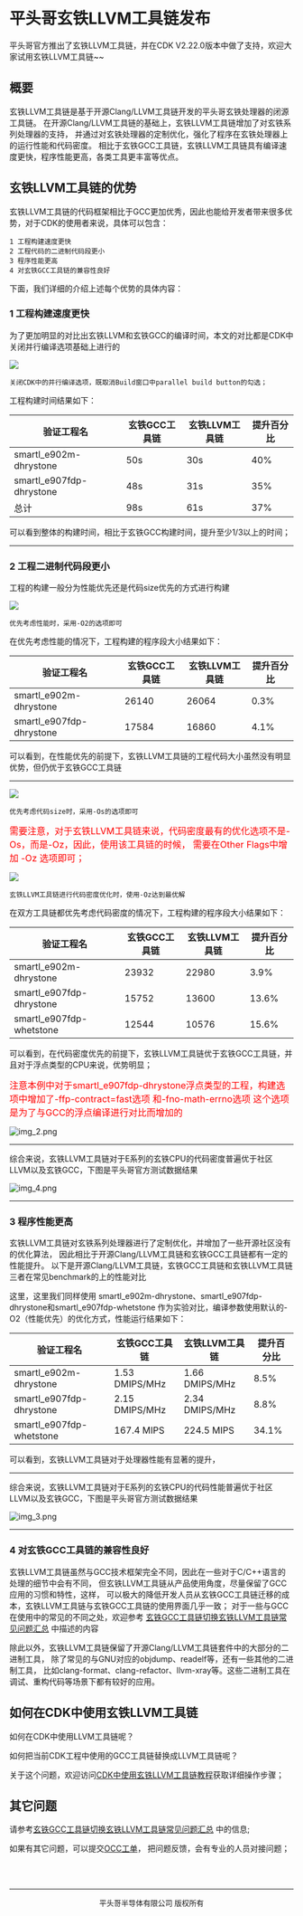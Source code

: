 # 平头哥玄铁LLVM工具链发布

平头哥官方推出了玄铁LLVM工具链，并在CDK V2.22.0版本中做了支持，欢迎大家试用玄铁LLVM工具链~~

## 概要
玄铁LLVM工具链是基于开源Clang/LLVM工具链开发的平头哥玄铁处理器的闭源工具链。
在开源Clang/LLVM工具链的基础上，玄铁LLVM工具链增加了对玄铁系列处理器的支持，
并通过对玄铁处理器的定制优化，强化了程序在玄铁处理器上的运行性能和代码密度。
相比于玄铁GCC工具链，玄铁LLVM工具链具有编译速度更快，程序性能更高，各类工具更丰富等优点。
## 玄铁LLVM工具链的优势
玄铁LLVM工具链的代码框架相比于GCC更加优秀，因此也能给开发者带来很多优势，对于CDK的使用者来说，具体可以包含：

    1 工程构建速度更快
    2 工程代码的二进制代码段更小
    3 程序性能更高
    4 对玄铁GCC工具链的兼容性良好

下面，我们详细的介绍上述每个优势的具体内容：

### 1 工程构建速度更快
为了更加明显的对比出玄铁LLVM和玄铁GCC的编译时间，本文的对比都是CDK中关闭并行编译选项基础上进行的

![](paralel_biuild.png)

    关闭CDK中的并行编译选项，既取消Build窗口中parallel build button的勾选；

工程构建时间结果如下：

| 验证工程名                    | 玄铁GCC工具链 | 玄铁LLVM工具链 | 提升百分比 |
|--------------------------|----------|-----------|-------|
| smartl_e902m-dhrystone   | 50s      | 30s       | 40%   |
| smartl_e907fdp-dhrystone | 48s      | 31s       | 35%   |
| 总计                       | 98s      | 61s       | 37%   |

可以看到整体的构建时间，相比于玄铁GCC构建时间，提升至少1/3以上的时间；

***

### 2 工程二进制代码段更小
工程的构建一般分为性能优先还是代码size优先的方式进行构建

![](OptmizeO2.png)

    优先考虑性能时，采用-O2的选项即可
在优先考虑性能的情况下，工程构建的程序段大小结果如下：

| 验证工程名                    | 玄铁GCC工具链 | 玄铁LLVM工具链 | 提升百分比 |
|--------------------------|----------|-----------|-------|
| smartl_e902m-dhrystone   | 26140    | 26064     | 0.3%  |
| smartl_e907fdp-dhrystone | 17584    | 16860     | 4.1%  |

可以看到，在性能优先的前提下，玄铁LLVM工具链的工程代码大小虽然没有明显优势，但仍优于玄铁GCC工具链

***
![](OptmizeOs.png)

    优先考虑代码size时，采用-Os的选项即可
<font color=red size="3">需要注意，对于玄铁LLVM工具链来说，代码密度最有的优化选项不是-Os，而是-Oz，因此，使用该工具链的时候，
需要在Other Flags中增加 -Oz 选项即可；</font>

![](img.png)
    
    玄铁LLVM工具链进行代码密度优化时，使用-Oz达到最优解

在双方工具链都优先考虑代码密度的情况下，工程构建的程序段大小结果如下：

| 验证工程名                    | 玄铁GCC工具链 | 玄铁LLVM工具链 | 提升百分比 |
|--------------------------|----------|-----------|-------|
| smartl_e902m-dhrystone   | 23932    | 22980     | 3.9%  |
| smartl_e907fdp-dhrystone | 15752    | 13600     | 13.6% |
| smartl_e907fdp-whetstone | 12544    | 10576     | 15.6% |

可以看到，在代码密度优先的前提下，玄铁LLVM工具链优于玄铁GCC工具链，并且对于浮点类型的CPU来说，优势明显；


<font color=red size="3">注意本例中对于smartl_e907fdp-dhrystone浮点类型的工程，构建选项中增加了-ffp-contract=fast选项
和-fno-math-errno选项 这个选项是为了与GCC的浮点编译进行对比而增加的</font>


![img_2.png](img_2.png)


***

综合来说，玄铁LLVM工具链对于E系列的玄铁CPU的代码密度普遍优于社区LLVM以及玄铁GCC，下图是平头哥官方测试数据结果

![img_4.png](img_4.png)

***

### 3 程序性能更高

玄铁LLVM工具链对玄铁系列处理器进行了定制优化，并增加了一些开源社区没有的优化算法，
因此相比于开源Clang/LLVM工具链和玄铁GCC工具链都有一定的性能提升。
以下是开源Clang/LLVM工具链，玄铁GCC工具链和玄铁LLVM工具链三者在常见benchmark的上的性能对比

这里，这里我们同样使用 smartl_e902m-dhrystone、smartl_e907fdp-dhrystone和smartl_e907fdp-whetstone
作为实验对比，编译参数使用默认的-O2（性能优先）的优化方式，性能运行结果如下：

| 验证工程名                    | 玄铁GCC工具链       | 玄铁LLVM工具链      | 提升百分比 |
|--------------------------|----------------|----------------|-------|
| smartl_e902m-dhrystone   | 1.53 DMIPS/MHz | 1.66 DMIPS/MHz | 8.5%  |
| smartl_e907fdp-dhrystone | 2.15 DMIPS/MHz | 2.34 DMIPS/MHz | 8.8%  |
| smartl_e907fdp-whetstone | 167.4 MIPS     | 224.5 MIPS     | 34.1% |

可以看到，玄铁LLVM工具链对于处理器性能有显著的提升，

***

综合来说，玄铁LLVM工具链对于E系列的玄铁CPU的代码性能普遍优于社区LLVM以及玄铁GCC，下图是平头哥官方测试数据结果

![img_3.png](img_3.png)

***

### 4 对玄铁GCC工具链的兼容性良好
玄铁LLVM工具链虽然与GCC技术框架完全不同，因此在一些对于C/C++语言的处理的细节中会有不同，
但玄铁LLVM工具链从产品使用角度，尽量保留了GCC应用的习惯和特性，这样，
可以极大的降低开发人员从玄铁GCC工具链迁移的成本，玄铁LLVM工具链与玄铁GCC工具链的使用界面几乎一致；
对于一些与GCC在使用中的常见的不同之处，欢迎参考 [玄铁GCC工具链切换玄铁LLVM工具链常见问题汇总](Q_A/index.md) 中描述的内容

除此以外，玄铁LLVM工具链保留了开源Clang/LLVM工具链套件中的大部分的二进制工具，
除了常见的与GNU对应的objdump、readelf等，还有一些其他的二进制工具，
比如clang-format、clang-refactor、llvm-xray等。这些二进制工具在调试、重构代码等场景下都有较好的应用。

## 如何在CDK中使用玄铁LLVM工具链
如何在CDK中使用LLVM工具链呢？ 

如何把当前CDK工程中使用的GCC工具链替换成LLVM工具链呢？

关于这个问题，欢迎访问[CDK中使用玄铁LLVM工具链教程](CDK/index.md)获取详细操作步骤；

## 其它问题
请参考[玄铁GCC工具链切换玄铁LLVM工具链常见问题汇总](Q_A/index.md) 中的信息;

如果有其它问题，可以提交[OCC工单](https://xuantie.t-head.cn\/people/workorder-submit?spm=a2cl5.14290816.0.0.59114aa8eqox6t)， 
把问题反馈，会有专业的人员对接问题；


<br/>
<br/>

***
<center><font size="2">平头哥半导体有限公司 版权所有</font></center>
